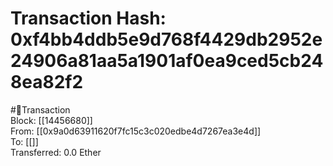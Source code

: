 
Transaction Hash: 0xf4bb4ddb5e9d768f4429db2952e24906a81aa5a1901af0ea9ced5cb248ea82f2
====================================================================================
  
#💸Transaction  
Block: [[14456680]]  
From: [[0x9a0d63911620f7fc15c3c020edbe4d7267ea3e4d]]  
To: [[]]  
Transferred: 0.0 Ether